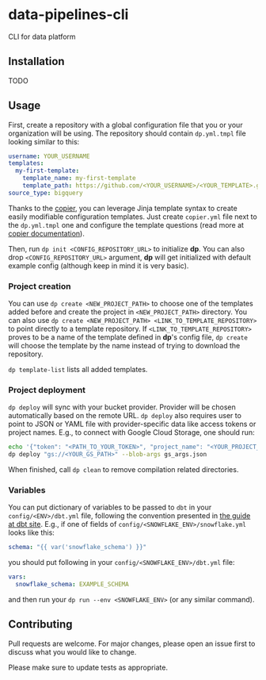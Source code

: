 # data-pipelines-cli

CLI for data platform

## Installation
TODO

## Usage
First, create a repository with a global configuration file that you or your organization will be using. The repository
should contain `dp.yml.tmpl` file looking similar to this:
```yaml
username: YOUR_USERNAME
templates:
  my-first-template:
    template_name: my-first-template
    template_path: https://github.com/<YOUR_USERNAME>/<YOUR_TEMPLATE>.git
source_type: bigquery
```
Thanks to the [copier](https://copier.readthedocs.io/en/stable/), you can leverage Jinja template syntax to create
easily modifiable configuration templates. Just create `copier.yml` file next to the `dp.yml.tmpl` one and configure
the template questions (read more at [copier documentation](https://copier.readthedocs.io/en/stable/configuring/)).

Then, run `dp init <CONFIG_REPOSITORY_URL>` to initialize **dp**. You can also drop `<CONFIG_REPOSITORY_URL>` argument,
**dp** will get initialized with default example config (although keep in mind it is very basic).

### Project creation

You can use `dp create <NEW_PROJECT_PATH>` to choose one of the templates added before and create the project in
`<NEW_PROJECT_PATH>` directory. You can also use `dp create <NEW_PROJECT_PATH> <LINK_TO_TEMPLATE_REPOSITORY>` to point
directly to a template repository. If `<LINK_TO_TEMPLATE_REPOSITORY>` proves to be a name of the template defined in
**dp**'s config file, `dp create` will choose the template by the name instead of trying to download the repository.

`dp template-list` lists all added templates.

### Project deployment

`dp deploy` will sync with your bucket provider. Provider will be chosen automatically based on the remote URL.
`dp deploy` also requires user to point to JSON or YAML file with provider-specific data like access tokens or project
names. E.g., to connect with Google Cloud Storage, one should run:
```bash
echo '{"token": "<PATH_TO_YOUR_TOKEN>", "project_name": "<YOUR_PROJECT_NAME>"}' > gs_args.json
dp deploy "gs://<YOUR_GS_PATH>" --blob-args gs_args.json
```

When finished, call `dp clean` to remove compilation related directories.

### Variables
You can put dictionary of variables to be passed to `dbt` in your `config/<ENV>/dbt.yml` file, following the convention
presented in [the guide at dbt site](https://docs.getdbt.com/docs/building-a-dbt-project/building-models/using-variables#defining-variables-in-dbt_projectyml).
E.g., if one of fields of `config/<SNOWFLAKE_ENV>/snowflake.yml` looks like this:
```yaml
schema: "{{ var('snowflake_schema') }}"
```
you should put following in your `config/<SNOWFLAKE_ENV>/dbt.yml` file:
```yaml
vars:
  snowflake_schema: EXAMPLE_SCHEMA
```
and then run your `dp run --env <SNOWFLAKE_ENV>` (or any similar command).

## Contributing
Pull requests are welcome. For major changes, please open an issue first to discuss what you would like to change.

Please make sure to update tests as appropriate.